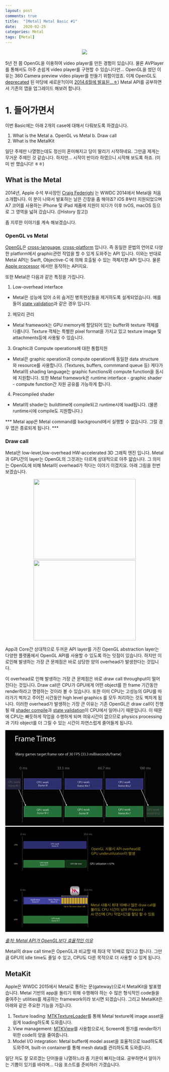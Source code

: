 ```yaml
---
layout: post
comments: true
title:  "[Metal] Metal Basic #1"
date:   2020-02-25
categories: Metal
tags: [Metal]
---
```


<p align="center">
  <img src="https://encrypted-tbn0.gstatic.com/images?q=tbn%3AANd9GcT9AHbNXfr601XLX2QjGfGKFPzTqDordgE7z9nx2BvovKfoOpHK" />
</p>

5년 전 쯤 OpenGL을 이용하여 video player를 만든 경험이 있습니다. 물론 AVPlayer를 통해서도 아주 손쉽게 video player를 구현할 수 있습니다만... OpenGL을 썼던 이유는 360 Camera preview video player를 만들기 위함이었죠. 이제 OpenGL도 [deprecated](https://developer.apple.com/documentation/opengles/) 된 마당에 새로운?(이미 [2014.6월에 발표된...ㅎ](https://ko.wikipedia.org/wiki/%EB%A9%94%ED%83%88_(API))) Metal API를 공부하면서 기존의 앱을 업그레이드 해보려 합니다.

# 1. 들어가면서

이번 Basic에는 아래 2개의 case에 대해서 다뤄보도록 하겠습니다. 

1. What is the Metal
  a. OpenGL vs Metal
  b. Draw call
2. What is the MetalKit


일단 주제만 나열했는데도 정신이 혼미해지고 당이 딸리기 시작하네요. 그만큼 제게는 무거운 주제인 것 같습니다. 하지만... 시작이 반이라 하였으니 시작해 보도록 하죠. (이미 반 했습니다! ㅎㅎ)

## What is the Metal

2014년, Apple 수석 부사장인 [Craig Federighi] 는 WWDC 2014에서 Metal을 처음 소개합니다. 이 분이 나와서 발표하는 날은 긴장을 좀 해야죠? iOS 8부터 지원되었으며 A7 코어를 사용하는 iPhone 및 iPad 제품에 지원이 되다가 이후 tvOS, macOS 등으로 그 영역을 넓혀 갔습니다. ([History 참고])

좀 지루한 이야기를 계속 해보겠습니다.

### OpenGL vs Metal
[OpenGL]은 [cross-language], [cross-platform] 입니다. 즉 동일한 문법의 언어로 다양한 platform에서 graphic관련 작업을 할 수 있게 도와주는 API 입니다. 이와는 반대로 Metal API는 Swift, Objective-C 에 의해 호출될 수 있는 객체지향 API 입니다. 물론 [Apple processor] 에서만 동작하는 API지요.

또한 Metal은 다음과 같은 특징을 가집니다.

1. Low-overhead interface
- Metal은 성능에 있어 소위 숨겨진 병목현상들을 제거하도록 설계되었습니다. 예를들어 [state validation]과 같은 경우 입니다.
2. 메모리 관리
- Metal framework는 GPU memory에 할당되어 있는 buffer와 texture 객체를 다룹니다. Texture 객체는 특별한 pixel format을 가지고 있고 texture image 및 attachments등에 사용될 수 있습니다.
3. Graphic과 Compute operations에 대한 통합지원
- Metal은 graphic operation과 compute operation에 동일한 data structure 와 resource를 사용합니다. (Textures, buffers, commmand queue 등) 게다가 Metal의 shading language는 graphic functions와 compute function을 동시에 지원합니다. 또한 Metal framework은 runtime interface - graphic shader - compute function간 자원 공유를 가능하게 합니다.
4. Precompiled shader
- Metal의 shader는 buildtime에 compile되고 runtime시에 load됩니다. (물론 runtime시에 compile도 지원합니다.)

*** Metal app은 Metal command를 background에서 실행할 수 없습니다. 그럴 경우 앱은 종료되게 됩니다. ***


### Draw call

Metal은 low-level,low-overhead HW-accelerated 3D 그래픽 엔진 입니다. Metal과 GPU간의 layer는 OpenGL의 그것과는 다르게 상대적으로 아주 얇습니다. 그 의미는 OpenGL에 비해 Metal이 overhead가 적다는 이야기 이겠지요. 아래 그림을 한번 보겠습니다.

<p align="center">
  <img src="https://architosh.com/wp-content/uploads/2015/06/metal_1.jpg" width="325" height="255" />
  <img src="https://architosh.com/wp-content/uploads/2015/06/metal-2.jpg" width="325" height="255" />
</p>

App과 Core간 상대적으로 두꺼운 API layer를 가진 OpenGL abstraction layer는 다양한 플랫폼에서 OpenGL API를 사용할 수 있도록 하는 잇점이 있습니다. 하지만 이로인해 발생하는 가장 큰 문제점은 바로 상당한 양의 overhead가 발생한다는 것입니다.

이 overhead로 인해 발생하는 가장 큰 문제점은 바로 draw call throughput이 떨어진다는 것입니다. Draw call은 CPU가 GPU에게 어떤 object를 한 frame 기간동안 render하라고 명령하는 것이라 볼 수 있습니다. 또한 이미 CPU는 고성능의 GPU를 따라가기 벅차고 주어진 시간동안 high level graphics 를 모두 처리하는 것도 벅차게 됩니다. 이러한 overhead가 발생하는 가장 큰 이유는 기존 OpenGL은 draw call이 진행될 때 [shader compile]과 [state validation]이 CPU에서 일어나기 때문입니다. 이 때문에 CPU는 빠듯하게 작업을 수행하게 되며 여유시간이 없으므로 physics processing과 기타 object를 더 그릴 수 있는 시간이 자연스럽게 줄어들게 됩니다.

<p align="center">
  <img src="CPU_GPU_pipeline-768x462.png" />
  <img src="Metal_advantage-1024x680.png" />
  
  <em>[출처: Metal API가 OpenGL보다 효율적인 이유]</em>
</p>


Metal의 draw call time은 OpenGL과 비교할 때 최대 약 10배로 많다고 합니다. 그만큼 GPU의 idle time도 줄일 수 있고, CPU도 다른 목적으로 더 사용할 수 있게 됩니다.

## MetaKit

Apple은 WWDC 2015에서 Metal로 통하는 문(gateway)으로서 MetalKit을 발표했습니다. Metal 기반의 app을 돌리기 위해 수행해야 하는 수 많은 형식적인 code들을 줄여주는 utilities를 제공하는 framework이라 보시면 되겠습니다. 그리고 MetalKit은 아래와 같은 주요한 기능을 가집니다.

1. Texture loading: [MTKTextureLoader]를 통해 Metal texture에 image asset을 쉽게 loading하도록 도와줍니다.
2. View management: [MTKView]를 사용함으로서, Screen에 뭔가를 render하기 위한 code의 양을 줄여줍니다.
3. Model I/O integration: Metal buffer에 model asset을 효율적으로 load하도록 도와주며, built-in container를 통해 mesh data를 관리하도록 도와줍니다.

일단 저도 잘 모르겠는 단어들을 나열하느라 좀 기운이 빠지는데요. 공부하면서 알아가는 기쁨이 있기를 바라며... 다음 포스트를 준비하러 가겠습니다.

[MTKTextureLoader]:https://www.google.com/url?sa=t&rct=j&q=&esrc=s&source=web&cd=1&ved=2ahUKEwi_xJ3NjPvnAhVXed4KHVOSAmYQFjAAegQIBxAC&url=https%3A%2F%2Fdeveloper.apple.com%2Fdocumentation%2Fmetalkit%2Fmtktextureloader&usg=AOvVaw0vm5MZ9Ykg9ZdGlVdwRTki
[MTKView]:https://developer.apple.com/documentation/metalkit/mtkview
[출처: Metal API가 OpenGL보다 효율적인 이유]: http://donghyun53.net/metal-api%EA%B0%80-opengl%EB%B3%B4%EB%8B%A4-%ED%9A%A8%EC%9C%A8%EC%A0%81%EC%9D%B8-%EC%9D%B4%EC%9C%A0/
[shader compile]: https://www.khronos.org/opengl/wiki/Shader_Compilation
[state validation]: https://www.khronos.org/registry/OpenGL-Refpages/gl2.1/xhtml/glValidateProgram.xml
[OpenGL]: https://en.wikipedia.org/wiki/OpenGL
[Craig Federighi]: https://www.apple.com/kr/leadership/craig-federighi/
[History]: https://en.wikipedia.org/wiki/Metal_(API)
[cross-language]: https://en.wikipedia.org/wiki/Language-independent_specification
[cross-platform]: https://en.wikipedia.org/wiki/Cross-platform
[Apple processor]: https://en.wikipedia.org/wiki/Apple-designed_processors
